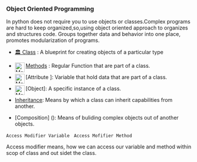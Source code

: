 ### Object Oriented Programming 

In python does not require you to use objects or classes.Complex programs are hard to keep organized,so,using object oriented approach to organizes and structures code.
Groups together data and behavior into one place, promotes modularization of programs.

- [🏛 Class](https://docs.python.org/3/tutorial/classes.html)  :
    A blueprint for creating objects of a particular type
    
- [Methods]() <img align="left" alt="Method Image" width="26px" src="https://refactoring.guru/images/refactoring/content/smells/long-method-01.png" /> : Regular Function that are part of a class.

- [Attribute ]<img align="left" alt="Method Image" width="26px" src="https://cdn0.iconfinder.com/data/icons/alzheimer-s-disease-symbol-color/64/stage-step-method-arrange-procedure-512.png" />: Variable that hold data that are part of a class.

- [Object]<img align="left" alt="Method Image" width="26px" src="https://3.bp.blogspot.com/-_tx1REbK3eQ/XFlwEKLuJ3I/AAAAAAAAh1g/w5MmPZ1db3Q4Nhg2a3SasqDwMAUQGZwbACEwYBhgL/s1600/OOPConcept.jpg" />: A specific instance of a class.

- [Inheritance](): Means by which a class can inherit capabilities from another.

- [Composition] (): Means of buliding complex objects out of another objects.



` Access Modifier Variable ` &nbsp;
` Access Mofifier Method `

Access modifier means, how we can access our variable and method within scop of class and out sidet the class. 





